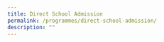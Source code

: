 ```yaml
---
title: Direct School Admission
permalink: /programmes/direct-school-admission/
description: ""
---
```

